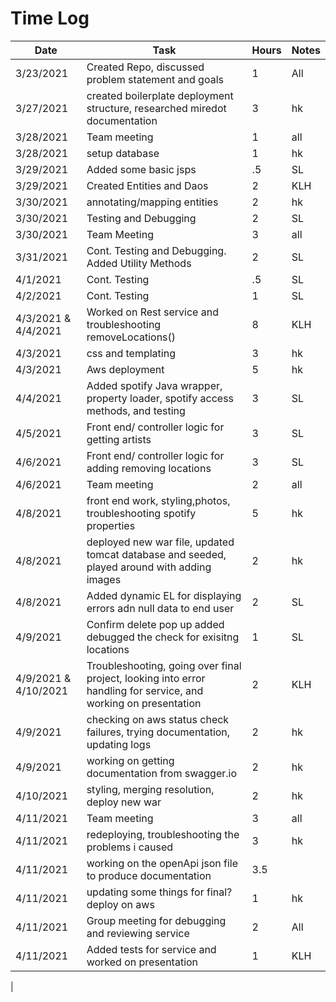 # Time Log

| Date | Task | Hours | Notes|
|------|------|-------|------|
|3/23/2021| Created Repo, discussed problem statement and goals| 1 | All |
|3/27/2021| created boilerplate deployment structure, researched miredot documentation|3|hk|
|3/28/2021|Team meeting|1|all|
|3/28/2021|setup database|1|hk|
|3/29/2021| Added some basic jsps |.5| SL |
|3/29/2021| Created Entities and Daos| 2 | KLH | 
|3/30/2021|annotating/mapping entities|2|hk|
|3/30/2021| Testing and Debugging | 2 | SL |
|3/30/2021|Team Meeting| 3 | all|
|3/31/2021| Cont. Testing and Debugging. Added Utility Methods | 2 | SL |
|4/1/2021| Cont. Testing | .5 | SL |
|4/2/2021| Cont. Testing | 1 | SL |
|4/3/2021 & 4/4/2021| Worked on Rest service and troubleshooting removeLocations()| 8 | KLH | 
|4/3/2021| css and templating|3|hk|
|4/3/2021|Aws deployment|5|hk|
|4/4/2021|Added spotify Java wrapper, property loader, spotify access methods, and testing|3|SL|
|4/5/2021|Front end/ controller logic for getting artists|3|SL|
|4/6/2021|Front end/ controller logic for adding removing locations|3|SL|
|4/6/2021|Team meeting|2|all|
|4/8/2021|front end work, styling,photos, troubleshooting spotify properties|5|hk|
|4/8/2021| deployed new war file, updated tomcat database and seeded, played around with adding images|2|hk|
|4/8/2021|Added dynamic EL for displaying errors adn null data to end user|2|SL|
|4/9/2021|Confirm delete pop up added debugged the check for exisitng locations|1|SL|
|4/9/2021 & 4/10/2021| Troubleshooting, going over final project, looking into error handling for service, and working on presentation | 2 | KLH | 
|4/9/2021|checking on aws status check failures, trying documentation, updating logs|2|hk|
|4/9/2021|working on getting documentation from swagger.io|2|hk|
|4/10/2021| styling, merging resolution, deploy new war|2|hk|
|4/11/2021|Team meeting|3|all|
|4/11/2021|redeploying, troubleshooting the problems i caused|3|hk|
|4/11/2021|working on the openApi json file to produce documentation|3.5|
|4/11/2021|updating some things for final? deploy on aws| 1| hk |
|4/11/2021|Group meeting for debugging and reviewing service|2|All|
|4/11/2021|Added tests for service and worked on presentation| 1 | KLH | 

|

